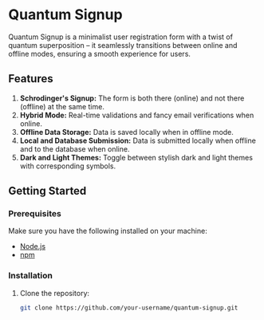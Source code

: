# Quantum Signup

Quantum Signup is a minimalist user registration form with a twist of quantum superposition – it seamlessly transitions between online and offline modes, ensuring a smooth experience for users.

## Features

1. **Schrodinger's Signup:** The form is both there (online) and not there (offline) at the same time.
2. **Hybrid Mode:** Real-time validations and fancy email verifications when online.
3. **Offline Data Storage:** Data is saved locally when in offline mode.
4. **Local and Database Submission:** Data is submitted locally when offline and to the database when online.
5. **Dark and Light Themes:** Toggle between stylish dark and light themes with corresponding symbols.

## Getting Started

### Prerequisites

Make sure you have the following installed on your machine:

- [Node.js](https://nodejs.org/)
- [npm](https://www.npmjs.com/)

### Installation

1. Clone the repository:

   ```bash
   git clone https://github.com/your-username/quantum-signup.git
